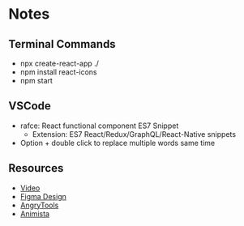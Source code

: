 # Notes

## Terminal Commands

* npx create-react-app ./
* npm install react-icons
* npm start

## VSCode

* rafce: React functional component ES7 Snippet
  * Extension: ES7 React/Redux/GraphQL/React-Native snippets
* Option + double click to replace multiple words same time

## Resources

* [Video](https://www.youtube.com/watch?v=F627pKNUCVQ)
* [Figma Design](https://www.figma.com/file/lz9lLpFHMxHm2odnwM3R0z/gpt3)
* [AngryTools](https://angrytools.com/gradient/)
* [Animista](https://animista.net/)